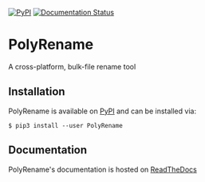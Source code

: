 [![PyPI](https://img.shields.io/pypi/v/PolyRename)](https://pypi.org/project/PolyRename/)
[![Documentation Status](https://readthedocs.org/projects/polyrename/badge/?version=latest)](https://polyrename.readthedocs.io/en/latest/?badge=latest)

# PolyRename
A cross-platform, bulk-file rename tool

## Installation
PolyRename is available on [PyPI](https://pypi.org/project/PolyRename/) and can be installed via:

    $ pip3 install --user PolyRename

## Documentation
PolyRename's documentation is hosted on [ReadTheDocs](http://polyrename.readthedocs.io/)
